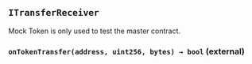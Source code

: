 ## `ITransferReceiver`

Mock Token is only used to test the master contract.




### `onTokenTransfer(address, uint256, bytes) → bool` (external)






